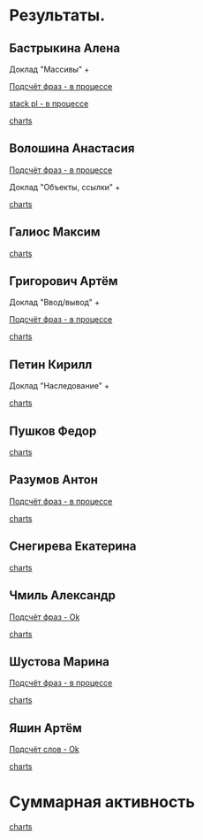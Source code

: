 # Результаты.

## Бастрыкина Алена

Доклад "Массивы" +

[Подсчёт фраз - в процессе](/2018.java/results/bastrykina/)

[stack pl - в процессе](/charts.16203/bastrykina/index.html#2)

[charts](/charts.16203/bastrykina/index.html)


## Волошина Анастасия

[Подсчёт фраз - в процессе](/2018.java/results/voloshina/)

Доклад "Объекты, ссылки" +

[charts](/charts.16203/voloshina/index.html)

## Галиос Максим

[charts](/charts.16203/galios/index.html)

## Григорович Артём

Доклад "Ввод/вывод" +

[Подсчёт фраз - в процессе](/2018.java/results/grigorovich/)

[charts](/charts.16203/grigorovich/index.html)

## Петин Кирилл

Доклад "Наследование" +

[charts](/charts.16203/petin/index.html)

## Пушков Федор

[charts](/charts.16203/pushkov/index.html)

## Разумов Антон

[Подсчёт фраз - в процессе](/2018.java/results/razumov/)

[charts](/charts.16203/razumov/index.html)

## Снегирева Екатерина

[charts](/charts.16203/snegireva/index.html)

## Чмиль Александр

[Подсчёт фраз - Ok](/2018.java/results/chmil/)

[charts](/charts.16203/chmil/index.html)

## Шустова Марина

[Подсчёт фраз - в процессе](/2018.java/results/shustova/)

[charts](/charts.16203/shustova/index.html)

## Яшин Артём

[Подсчёт слов - Ok](/2018.java/results/yashin/)

[charts](/charts.16203/yashin/index.html)

# Суммарная активность

[charts](/charts.16203/_all/index.html)
